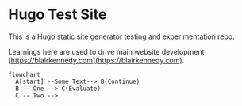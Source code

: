 # Hugo Test Site

This is a Hugo static site generator testing and experimentation repo.

Learnings here are used to drive main website development [https://blairkennedy.com](https://blairkennedy.com).


```mermaid
flowchart
  A[start] --Some Text--> B(Continue)
  B -- One --> C(Evaluate)
  C -- Two -->
```

